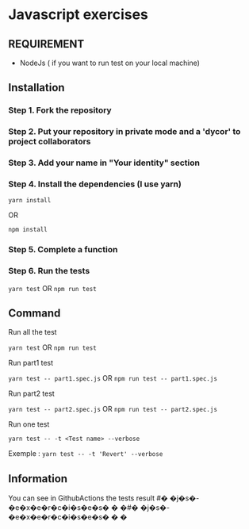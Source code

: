 # Javascript exercises



## REQUIREMENT

- NodeJs ( if you want to run test on your local machine)

## Installation

### Step 1. Fork the repository
### Step 2. Put your repository in private mode and a 'dycor' to project collaborators 
### Step 3. Add your name in "Your identity" section
### Step 4. Install the dependencies (I use yarn)

`yarn install`

OR

`npm install`

### Step 5. Complete a function

### Step 6. Run the tests

`yarn test` OR `npm run test`

## Command

Run all the test

`yarn test` OR `npm run test`


Run part1 test

`yarn test -- part1.spec.js` OR `npm run test -- part1.spec.js`

Run part2 test

`yarn test -- part2.spec.js` OR `npm run test -- part2.spec.js`

Run one test

`yarn test -- -t <Test name> --verbose`

Exemple : `yarn test -- -t 'Revert' --verbose`


## Information

You can see in GithubActions the tests result
#� �j�s�-�e�x�e�r�c�i�s�e�s�
�
�#� �j�s�-�e�x�e�r�c�i�s�e�s�
�
�

